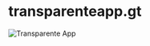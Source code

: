 # transparenteapp.gt


![Transparente App](https://raw.githubusercontent.com/punkete1990/transparenteapp.gt/master/images/screen1.png)
